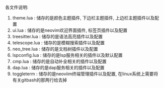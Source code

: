 各文件说明: 
1. theme.lua : 储存的是颜色主题插件, 下边栏主题插件, 上边栏主题插件以及配置
2. ui.lua : 储存的是neovim欢迎界面插件, 标签页插件以及配置
3. treesitter.lua : 储存的是语法高亮插件以及配置
4. telescope.lua : 储存的是模糊搜索插件以及配置
5. neo_tree.lua : 储存的是文档树插件以及配置
6. lspconfig.lua : 储存的是lsp服务相关的插件以及默认配置
7. cmp.lua : 储存的是自动补全相关的插件以及配置
8. dap.lua : 储存的是dap服务相关的插件以及配置
9. toggleterm : 储存的是neoviim终端管理插件以及配置, 在linux系统上需要将有关gitbash的那两行给去掉

